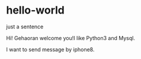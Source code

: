 # hello-world
just a sentence

Hi! Gehaoran
welcome you!I like Python3 and Mysql.

I want to send message by iphone8.
